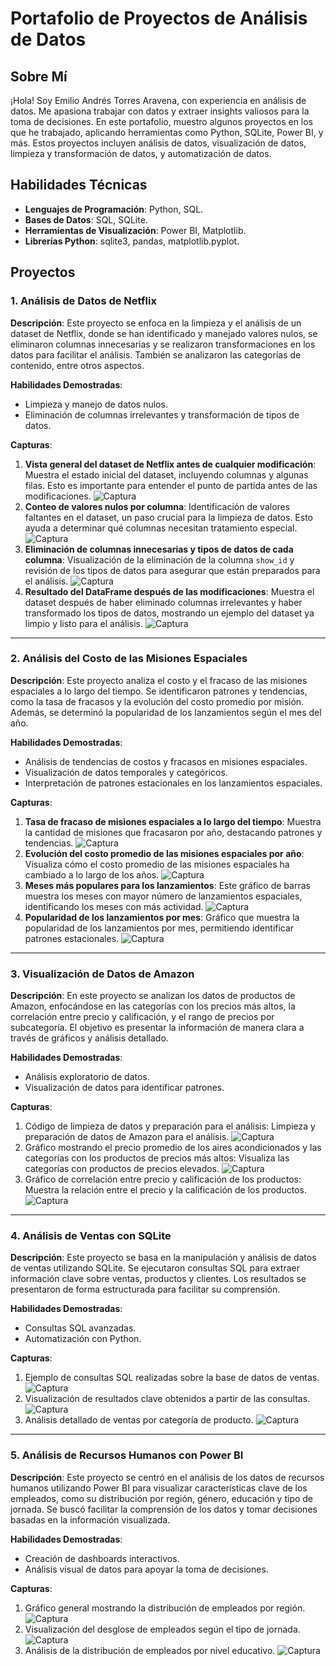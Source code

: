 # Portafolio de Proyectos de Análisis de Datos

## Sobre Mí
¡Hola! Soy Emilio Andrés Torres Aravena, con experiencia en análisis de datos. Me apasiona trabajar con datos y extraer insights valiosos para la toma de decisiones. En este portafolio, muestro algunos proyectos en los que he trabajado, aplicando herramientas como Python, SQLite, Power BI, y más. Estos proyectos incluyen análisis de datos, visualización de datos, limpieza y transformación de datos, y automatización de datos.

## Habilidades Técnicas
- **Lenguajes de Programación**: Python, SQL.
- **Bases de Datos**: SQL, SQLite.
- **Herramientas de Visualización**: Power BI, Matplotlib.
- **Librerías Python**: sqlite3, pandas, matplotlib.pyplot.

## Proyectos

### 1. Análisis de Datos de Netflix
**Descripción**: Este proyecto se enfoca en la limpieza y el análisis de un dataset de Netflix, donde se han identificado y manejado valores nulos, se eliminaron columnas innecesarias y se realizaron transformaciones en los datos para facilitar el análisis. También se analizaron las categorías de contenido, entre otros aspectos.

**Habilidades Demostradas**:
- Limpieza y manejo de datos nulos.
- Eliminación de columnas irrelevantes y transformación de tipos de datos.

**Capturas**:
1. **Vista general del dataset de Netflix antes de cualquier modificación**: Muestra el estado inicial del dataset, incluyendo columnas y algunas filas. Esto es importante para entender el punto de partida antes de las modificaciones. ![Captura](capturas_netflix/Portafolio(0).png)
2. **Conteo de valores nulos por columna**: Identificación de valores faltantes en el dataset, un paso crucial para la limpieza de datos. Esto ayuda a determinar qué columnas necesitan tratamiento especial. ![Captura](capturas_netflix/portafoilio(1).png)
3. **Eliminación de columnas innecesarias y tipos de datos de cada columna**: Visualización de la eliminación de la columna `show_id` y revisión de los tipos de datos para asegurar que están preparados para el análisis. ![Captura](capturas_netflix/portafolio(2).png)
4. **Resultado del DataFrame después de las modificaciones**: Muestra el dataset después de haber eliminado columnas irrelevantes y haber transformado los tipos de datos, mostrando un ejemplo del dataset ya limpio y listo para el análisis. ![Captura](capturas_netflix/portafolio(6).png)

---

### 2. Análisis del Costo de las Misiones Espaciales

**Descripción**: Este proyecto analiza el costo y el fracaso de las misiones espaciales a lo largo del tiempo. Se identificaron patrones y tendencias, como la tasa de fracasos y la evolución del costo promedio por misión. Además, se determinó la popularidad de los lanzamientos según el mes del año.

**Habilidades Demostradas**:
- Análisis de tendencias de costos y fracasos en misiones espaciales.
- Visualización de datos temporales y categóricos.
- Interpretación de patrones estacionales en los lanzamientos espaciales.

**Capturas**:
1. **Tasa de fracaso de misiones espaciales a lo largo del tiempo**: Muestra la cantidad de misiones que fracasaron por año, destacando patrones y tendencias. ![Captura](capturas_espaciales/captura(12.1).png)
2. **Evolución del costo promedio de las misiones espaciales por año**: Visualiza cómo el costo promedio de las misiones espaciales ha cambiado a lo largo de los años. ![Captura](capturas_espaciales/captura(8).png)
3. **Meses más populares para los lanzamientos**: Este gráfico de barras muestra los meses con mayor número de lanzamientos espaciales, identificando los meses con más actividad. ![Captura](capturas_espaciales/caputra(7.1).png)
4. **Popularidad de los lanzamientos por mes**: Gráfico que muestra la popularidad de los lanzamientos por mes, permitiendo identificar patrones estacionales. ![Captura](capturas_espaciales/captura(11.1).png)



---

### 3. Visualización de Datos de Amazon
**Descripción**: En este proyecto se analizan los datos de productos de Amazon, enfocándose en las categorías con los precios más altos, la correlación entre precio y calificación, y el rango de precios por subcategoría. El objetivo es presentar la información de manera clara a través de gráficos y análisis detallado.

**Habilidades Demostradas**:
- Análisis exploratorio de datos.
- Visualización de datos para identificar patrones.

**Capturas**:
1. Código de limpieza de datos y preparación para el análisis: Limpieza y preparación de datos de Amazon para el análisis. ![Captura](capturas_amazon/captura(0).png)
2. Gráfico mostrando el precio promedio de los aires acondicionados y las categorías con los productos de precios más altos: Visualiza las categorías con productos de precios elevados. ![Captura](capturas_amazon/captura_grafico(2).png)
3. Gráfico de correlación entre precio y calificación de los productos: Muestra la relación entre el precio y la calificación de los productos. ![Captura](capturas_amazon/captura_powerbi(3).png)

---

### 4. Análisis de Ventas con SQLite
**Descripción**: Este proyecto se basa en la manipulación y análisis de datos de ventas utilizando SQLite. Se ejecutaron consultas SQL para extraer información clave sobre ventas, productos y clientes. Los resultados se presentaron de forma estructurada para facilitar su comprensión.

**Habilidades Demostradas**:
- Consultas SQL avanzadas.
- Automatización con Python.

**Capturas**:
1. Ejemplo de consultas SQL realizadas sobre la base de datos de ventas. ![Captura](sqlite/captura_sqlite(0).png)
2. Visualización de resultados clave obtenidos a partir de las consultas. ![Captura](sqlite/captura_sqlite(3).png)
3. Análisis detallado de ventas por categoría de producto. ![Captura](sqlite/captura_sqlite(5).png)

---

### 5. Análisis de Recursos Humanos con Power BI
**Descripción**: Este proyecto se centró en el análisis de los datos de recursos humanos utilizando Power BI para visualizar características clave de los empleados, como su distribución por región, género, educación y tipo de jornada. Se buscó facilitar la comprensión de los datos y tomar decisiones basadas en la información visualizada.

**Habilidades Demostradas**:
- Creación de dashboards interactivos.
- Análisis visual de datos para apoyar la toma de decisiones.

**Capturas**:
1. Gráfico general mostrando la distribución de empleados por región. ![Captura](captura_PowerBI/powerbi(0).png)
2. Visualización del desglose de empleados según el tipo de jornada. ![Captura](captura_PowerBI/powerbi(1).png)
3. Análisis de la distribución de empleados por nivel educativo. ![Captura](captura_PowerBI/powerbi(2).png)


